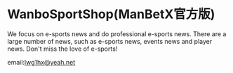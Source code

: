 # WanboSportShop(ManBetX官方版)

We focus on e-sports news and do professional e-sports news. 
There are a large number of news, such as e-sports news, events news and player news. 
Don't miss the love of e-sports!

email:lwg1hx@yeah.net

